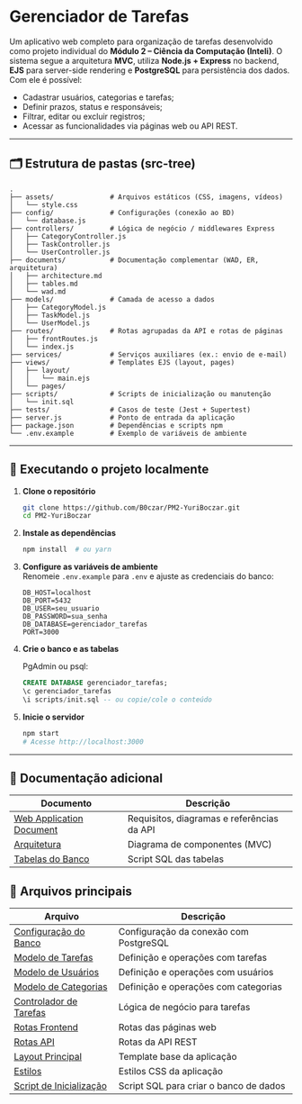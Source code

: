# Gerenciador de Tarefas

Um aplicativo web completo para organização de tarefas desenvolvido como projeto individual do **Módulo&nbsp;2 – Ciência da Computação (Inteli)**. O sistema segue a arquitetura **MVC**, utiliza **Node.js + Express** no backend, **EJS** para server-side rendering e **PostgreSQL** para persistência dos dados.  
Com ele é possível:

* Cadastrar usuários, categorias e tarefas;
* Definir prazos, status e responsáveis;
* Filtrar, editar ou excluir registros;
* Acessar as funcionalidades via páginas web ou API REST.

---

## 🗂️ Estrutura de pastas (src-tree)

```text
.
├── assets/              # Arquivos estáticos (CSS, imagens, vídeos)
│   └── style.css
├── config/              # Configurações (conexão ao BD)
│   └── database.js
├── controllers/         # Lógica de negócio / middlewares Express
│   ├── CategoryController.js
│   ├── TaskController.js
│   └── UserController.js
├── documents/           # Documentação complementar (WAD, ER, arquitetura)
│   ├── architecture.md
│   ├── tables.md
│   └── wad.md
├── models/              # Camada de acesso a dados
│   ├── CategoryModel.js
│   ├── TaskModel.js
│   └── UserModel.js
├── routes/              # Rotas agrupadas da API e rotas de páginas
│   ├── frontRoutes.js
│   └── index.js
├── services/            # Serviços auxiliares (ex.: envio de e-mail)
├── views/               # Templates EJS (layout, pages)
│   ├── layout/
│   │   └── main.ejs
│   └── pages/
├── scripts/             # Scripts de inicialização ou manutenção
│   └── init.sql
├── tests/               # Casos de teste (Jest + Supertest)
├── server.js            # Ponto de entrada da aplicação
├── package.json         # Dependências e scripts npm
└── .env.example         # Exemplo de variáveis de ambiente
```

---

## 🚀 Executando o projeto localmente

1. **Clone o repositório**

   ```bash
   git clone https://github.com/B0czar/PM2-YuriBoczar.git
   cd PM2-YuriBoczar
   ```

2. **Instale as dependências**

   ```bash
   npm install  # ou yarn
   ```

3. **Configure as variáveis de ambiente**  
   Renomeie `.env.example` para `.env` e ajuste as credenciais do banco:

   ```env
   DB_HOST=localhost
   DB_PORT=5432
   DB_USER=seu_usuario
   DB_PASSWORD=sua_senha
   DB_DATABASE=gerenciador_tarefas
   PORT=3000
   ```

4. **Crie o banco e as tabelas**

   PgAdmin ou psql:
   ```sql
   CREATE DATABASE gerenciador_tarefas;
   \c gerenciador_tarefas
   \i scripts/init.sql -- ou copie/cole o conteúdo
   ```

5. **Inicie o servidor**

   ```bash
   npm start
   # Acesse http://localhost:3000
   ```

---

## 📄 Documentação adicional

| Documento | Descrição |
|-----------|-----------|
| [Web Application Document](documents/wad.md) | Requisitos, diagramas e referências da API |
| [Arquitetura](documents/architecture.md) | Diagrama de componentes (MVC) |
| [Tabelas do Banco](documents/tables.md) | Script SQL das tabelas |

## 📁 Arquivos principais

| Arquivo | Descrição |
|---------|-----------|
| [Configuração do Banco](config/database.js) | Configuração da conexão com PostgreSQL |
| [Modelo de Tarefas](models/TaskModel.js) | Definição e operações com tarefas |
| [Modelo de Usuários](models/UserModel.js) | Definição e operações com usuários |
| [Modelo de Categorias](models/CategoryModel.js) | Definição e operações com categorias |
| [Controlador de Tarefas](controllers/TaskController.js) | Lógica de negócio para tarefas |
| [Rotas Frontend](routes/frontRoutes.js) | Rotas das páginas web |
| [Rotas API](routes/index.js) | Rotas da API REST |
| [Layout Principal](views/layout/main.ejs) | Template base da aplicação |
| [Estilos](assets/style.css) | Estilos CSS da aplicação |
| [Script de Inicialização](scripts/init.sql) | Script SQL para criar o banco de dados |

